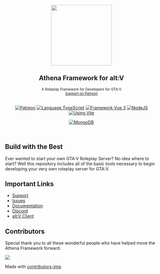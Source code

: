 <center>
    <img src="https://i.imgur.com/o0B5JzN.png" width="200">
    <h2>Athena Framework for alt:V</h2>
    <sup>A Roleplay Framework for Developers for GTA:V</sup>
    <br />
    <sup>
        <a href="https://patreon.com/stuyk/">Support on Patreon</a>
    </sup>
</center>
<br />
<center>

[![Patreon](https://img.shields.io/badge/Support-Patreon-orange.svg)](https://patreon.com/stuyk)
[![Language TypeScript](https://img.shields.io/badge/Language-TS-blue.svg)](https://typescriptlang.org)
[![Framework Vue 3](https://img.shields.io/badge/Framework-Vue%203-green.svg)](https://vuejs.org)
[![NodeJS](https://img.shields.io/badge/Using-NodeJS-darkgreen.svg)](https://nodejs.org)
[![Using Vite](https://img.shields.io/badge/Using-Vite-cyan.svg)](https://vitejs.dev)

</center>
<center>

[![MongoDB](https://img.shields.io/badge/Using-MongoDB-green.svg)](https://patreon.com/stuyk)

</center>
<br />

## Build with the Best

Ever wanted to start your own GTA:V Roleplay Server? No idea where to start? Well this repository includes all of the basic tools necessary to begin developing your very own roleplay server for GTA:V.

## Important Links

* [Support](https://patreon.com/stuyk/)
* [Issues](https://github.com/stuyk/altv-athena-issues)
* [Documentation](https://docs.athenaframework.com)
* [Discord](https://discord.com/invite/pZvbJmKN8Y)
* [alt:V Client](https://altv.mp)

## Contributors

Special thank you to all these wonderful people who have helped move the Athena Framework forward.

<a href = "https://github.com/stuyk/altv-athena/graphs/contributors">
  <img src="https://contrib.rocks/image?repo=stuyk/altv-athena"/>
</a>

Made with [contributors-img](https://contrib.rocks).